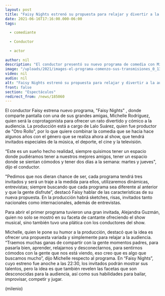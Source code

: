 ```yaml
---
layout: post
title: "Faisy Nights estrenó su propuesta para relajar y divertir a la audiencia"
date: 2021-06-16T17:16:00.000-06:00
tags:
  
  - comediante
  
  - Conductor
  
  - actor
  
author: nil
description: "El conductor presentó su nuevo programa de comedia con Michelle Rodríguez, con quien será el anfitrión de artistas, cantantes y deportistas."
image: "/uploads/2021/images-el-programa-comenzo-sus-transmisiones_0_138_874_544.jpeg"
video: nil
audio: nil
alt: "Faisy Nights estrenó su propuesta para relajar y divertir a la audiencia"
front: false
section: "Espectáculos"
redirect_from: /news/185060
---
```


El conductor Faisy estrena nuevo programa, "Faisy Nights" , donde comparte pantalla con una de sus grandes amigas, Michelle Rodríguez, quien será la coprotagonista para ofrecer un rato divertido y cómico a la audiencia. La producción está a cargo de Lalo Suárez, quien fue productor de "Otro Rollo", por lo que quiere combinar la comedia que se hacia hace algunos años con el género que se realiza ahora al show, que tendrá invitados especiales de la música, el deporte, el cine y la televisión. 

“Este es un sueño hecho realidad, siempre quisimos tener un espacio donde pudiéramos tener a nuestros mejores amigos, tener un espacio donde se sientan cómodos y tener dos días a la semana: martes y jueves", dijo el conductor. 

"Pedimos que nos dieran chance de ser, cada programa tendrá tres invitados y será un traje a la medida para ellos, utilizaremos dinámicas, entrevistas; siempre buscando que cada programa sea diferente al anterior y que la gente disfrute”, destacó Faisy hablar de las características de su nueva propuesta. En la producción habrá sketches, risas, invitados tanto nacionales como internacionales, además de entrevistas.

Para abrir el primer programa tuvieron una gran invitada, Alejandra Guzmán, quien no solo se mostró en su faceta de cantante ofreciendo el show musical, sino también tuvo una plática con los conductores del show. 

Michelle, quien le pone su humor a la producción, destacó que la idea es ofrecer una propuesta variada y simplemente para relajar a la audiencia. “Traemos muchas ganas de compartir con la gente momentos padres, para pasarla bien, aprender, relajarnos y desconectarnos, para sentirnos cómodos con la gente que nos está viendo, eso creo que es algo que buscamos mucho”, dijo Michelle respecto al programa. En “Faisy Nights”, cuyo estreno fue anoche a las 22:30, los invitados podrán mostrar sus talentos, pero la idea es que también revelen las facetas que son desconocidas para la audiencia, así como sus habilidades para bailar, improvisar, competir y jugar.

(milenio)